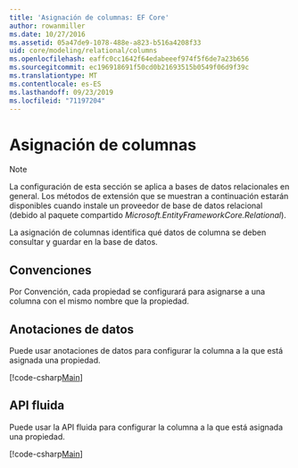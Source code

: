 ```yaml
---
title: 'Asignación de columnas: EF Core'
author: rowanmiller
ms.date: 10/27/2016
ms.assetid: 05a47de9-1078-488e-a823-b516a4208f33
uid: core/modeling/relational/columns
ms.openlocfilehash: eaffc0cc1642f64edabeeef974f5f6de7a23b656
ms.sourcegitcommit: ec196918691f50cd0b21693515b0549f06d9f39c
ms.translationtype: MT
ms.contentlocale: es-ES
ms.lasthandoff: 09/23/2019
ms.locfileid: "71197204"
---
```

# <a name="column-mapping"></a>Asignación de columnas

> [!NOTE]  
> La configuración de esta sección se aplica a bases de datos relacionales en general. Los métodos de extensión que se muestran a continuación estarán disponibles cuando instale un proveedor de base de datos relacional (debido al paquete compartido *Microsoft.EntityFrameworkCore.Relational*).

La asignación de columnas identifica qué datos de columna se deben consultar y guardar en la base de datos.

## <a name="conventions"></a>Convenciones

Por Convención, cada propiedad se configurará para asignarse a una columna con el mismo nombre que la propiedad.

## <a name="data-annotations"></a>Anotaciones de datos

Puede usar anotaciones de datos para configurar la columna a la que está asignada una propiedad.

[!code-csharp[Main](../../../../samples/core/Modeling/DataAnnotations/Relational/Column.cs?highlight=13)]

## <a name="fluent-api"></a>API fluida

Puede usar la API fluida para configurar la columna a la que está asignada una propiedad.

[!code-csharp[Main](../../../../samples/core/Modeling/FluentAPI/Relational/Column.cs?highlight=11-13)]
